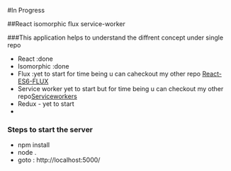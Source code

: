 #In Progress 


##React isomorphic flux service-worker

###This application helps to understand the diffrent concept under single repo
  - React :done
  - Isomorphic :done
  - Flux :yet to start for time being u can caheckout my other repo [React-ES6-FLUX](https://github.com/ArunTesco/React-ES6)
  - Service worker yet to start but for time being u can checkout my  other  repo[Serviceworkers](https://github.com/ArunTesco/PushNotification)
  - Redux - yet to start
  - 
### Steps to start the server

   - npm install
   - node . 
   - goto : http://localhost:5000/

